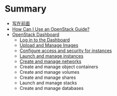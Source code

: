 # Summary

* [写在前面](index.md)
* [How Can I Use an OpenStack Guide?](how_can_i_use_an_openstack_cloud/index.md)
* [OpenStack Dashboard](openstack_dashboard/index.md)
   * [Log in to the Dashboard](openstack_dashboard/log_in_dashboard.md)
   * [Upload and Manage Images](openstack_dashboard/dashboard_manage_images.md)
   * [Configure access and security for instances](openstack_dashboard/configure_access_and_security_for_instances.md)
   * [Launch and manage instances](dashboard_launch_instances.md)
   * [Create and manage networks](dashboard_create_networks.md)
   * Create and manage object containers
   * Create and manage volumes
   * Create and manage shares
   * Launch and manage stacks
   * Create and manage databases

